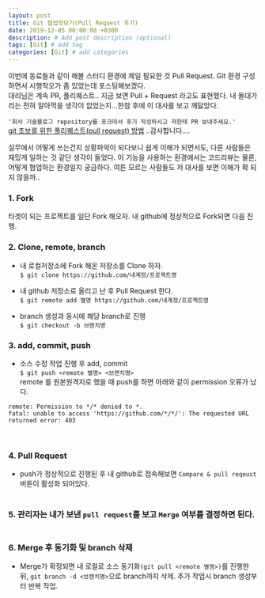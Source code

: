 ```yaml
---
layout: post
title: Git 협업맛보기(Pull Request 후기)
date: 2019-12-05 00:00:00 +0300
description: # Add post description (optional)
tags: [Git] # add tag
categories: [Git] # add categories
---
```


이번에 동료들과 같이 해볼 스터디 환경에 제일 필요한 것 Pull Request. Git 환경 구성하면서 시행착오가 좀 있었는데 포스팅해보겠다.<br>
대리님은 계속 PR, 풀리퀘스트.. 지금 보면 Pull + Request 라고도 표현했다. 내 돌대가리는 전혀 알아먹을 생각이 없었는지...한참 후에 이 대사를 보고 깨닳았다.

`'회사 기술블로그 repository를 포크떠서 후기 작성하시고 저한테 PR 보내주세요.'`<br>
[git 초보를 위한 풀리퀘스트(pull request) 방법](https://wayhome25.github.io/git/2017/07/08/git-first-pull-request-story/) ..감사합니다....

실무에서 어떻게 쓰는건지 상황파악이 되다보니 쉽게 이해가 되면서도, 다른 사람들은 재밌게 일하는 것 같단 생각이 들었다. 이 기능을 사용하는 환경에서는 코드리뷰는 물론, 어떻게 협업하는 환경일지 궁금하다. 여튼 모르는 사람들도 저 대사를 보면 이해가 확 되지 않을까..

### 1. Fork
타겟이 되는 프로젝트를 일단 Fork 해오자. 내 github에 정상적으로 Fork되면 다음 진행.

### 2. Clone, remote, branch
- 내 로컬저장소에 Fork 해온 저장소를 Clone 하자.<br>
`$ git clone https://github.com/내계정/프로젝트명`<br>

- 내 github 저장소로 올리고 난 후 Pull Request 한다.<br>
`$ git remote add 별명 https://github.com/내계정/프로젝트명`<br>

- branch 생성과 동시에 해당 branch로 진행<br>
`$ git checkout -b 브랜치명`<br>

### 3. add, commit, push
- 소스 수정 작업 진행 후 add, commit<br>
`$ git push <remote 별명> <브랜치명>`<br>
remote 를 원본원격지로 했을 때 push를 하면 아래와 같이 permission 오류가 났다.
```
remote: Permission to */* denied to *.
fatal: unable to access 'https://github.com/*/*/': The requested URL returned error: 403
```
<br>

### 4. Pull Request
- push가 정상적으로 진행된 후 내 github로 접속해보면 `Compare & pull reqeust` 버튼이 활성화 되어있다.<br><br>

### 5. 관리자는 내가 보낸 `pull request`를 보고 `Merge` 여부를 결정하면 된다.<br><br>

### 6. Merge 후 동기화 및 branch 삭제
- Merge가 확정되면 내 로컬로 소스 동기화`(git pull <remote 별명>)`를 진행한 뒤, `git branch -d <브랜치명>`으로 branch까지 삭제. 추가 작업시 branch 생성부터 반복 작업.